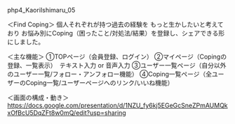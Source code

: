 php4_KaoriIshimaru_05

＜Find Coping＞
個人それぞれが持つ過去の経験を
もっと生かしたいと考えており
お悩み別にCoping（困ったこと/対処法/結果）を登録し、シェアできる形にしました。

＜主な機能＞
①TOPページ（会員登録、ログイン）
②マイページ（Copingの登録、一覧表示）　テキスト入力 or 音声入力
③ユーザー一覧ページ（自分以外のユーザー一覧/フォロー・アンフォロー機能）
④Coping一覧ページ（全ユーザーのCoping一覧/ユーザーページへのリンク/いいね機能）

＜画面の構成・動き＞
https://docs.google.com/presentation/d/1NZU_fy6kj5EGeGcSneZPmAUMQkxOfBcU5DqZFt8w0mQ/edit?usp=sharing
